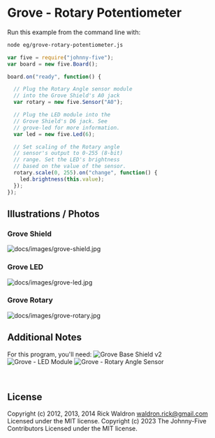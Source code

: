 <!--remove-start-->

# Grove - Rotary Potentiometer

<!--remove-end-->








Run this example from the command line with:
```bash
node eg/grove-rotary-potentiometer.js
```


```javascript
var five = require("johnny-five");
var board = new five.Board();

board.on("ready", function() {

  // Plug the Rotary Angle sensor module
  // into the Grove Shield's A0 jack
  var rotary = new five.Sensor("A0");

  // Plug the LED module into the
  // Grove Shield's D6 jack. See
  // grove-led for more information.
  var led = new five.Led(6);

  // Set scaling of the Rotary angle
  // sensor's output to 0-255 (8-bit)
  // range. Set the LED's brightness
  // based on the value of the sensor.
  rotary.scale(0, 255).on("change", function() {
    led.brightness(this.value);
  });
});


```


## Illustrations / Photos


### Grove Shield



![docs/images/grove-shield.jpg](images/grove-shield.jpg)  

### Grove LED



![docs/images/grove-led.jpg](images/grove-led.jpg)  

### Grove Rotary



![docs/images/grove-rotary.jpg](images/grove-rotary.jpg)  






## Additional Notes
For this program, you'll need:
![Grove Base Shield v2](http://www.seeedstudio.com/depot/images/product/base%20shield%20V2_01.jpg)
![Grove - LED Module](http://www.seeedstudio.com/depot/images/product/Red%20LED_02.jpg)
![Grove - Rotary Angle Sensor](http://www.seeedstudio.com/depot/images/product/GroveRotaryP.jpg)

&nbsp;

<!--remove-start-->

## License
Copyright (c) 2012, 2013, 2014 Rick Waldron <waldron.rick@gmail.com>
Licensed under the MIT license.
Copyright (c) 2023 The Johnny-Five Contributors
Licensed under the MIT license.

<!--remove-end-->
